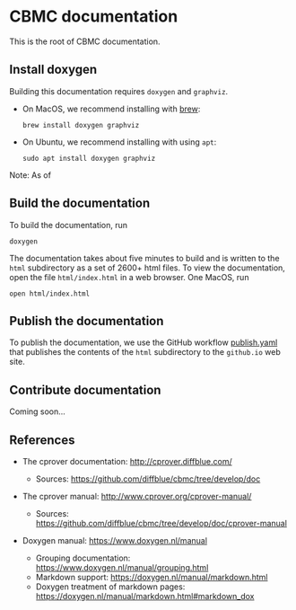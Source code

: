# CBMC documentation

This is the root of CBMC documentation.

## Install doxygen

Building this documentation requires `doxygen` and `graphviz`.

* On MacOS,
  we recommend installing with [brew](https://brew.sh/):
  ```
  brew install doxygen graphviz
  ```
* On Ubuntu, we recommend installing with using `apt`:
  ```
  sudo apt install doxygen graphviz
  ```

Note: As of

## Build the documentation

To build the documentation, run

```
doxygen
```

The documentation takes about five minutes to build and is written to
the `html` subdirectory as a set of 2600+ html files.  To view the
documentation,
open the file `html/index.html` in a web browser.  One MacOS, run

```
open html/index.html
```

## Publish the documentation

To publish the documentation, we use the GitHub workflow
[publish.yaml](../../.github/workflow/publish.yaml) that
publishes the contents of the `html` subdirectory to
the `github.io` web site.

## Contribute documentation

Coming soon...

## References

* The cprover documentation: http://cprover.diffblue.com/
  * Sources: https://github.com/diffblue/cbmc/tree/develop/doc

* The cprover manual: http://www.cprover.org/cprover-manual/
  * Sources: https://github.com/diffblue/cbmc/tree/develop/doc/cprover-manual

* Doxygen manual: https://www.doxygen.nl/manual
  * Grouping documentation: https://www.doxygen.nl/manual/grouping.html
  * Markdown support: https://doxygen.nl/manual/markdown.html
  * Doxygen treatment of markdown pages: https://doxygen.nl/manual/markdown.html#markdown_dox